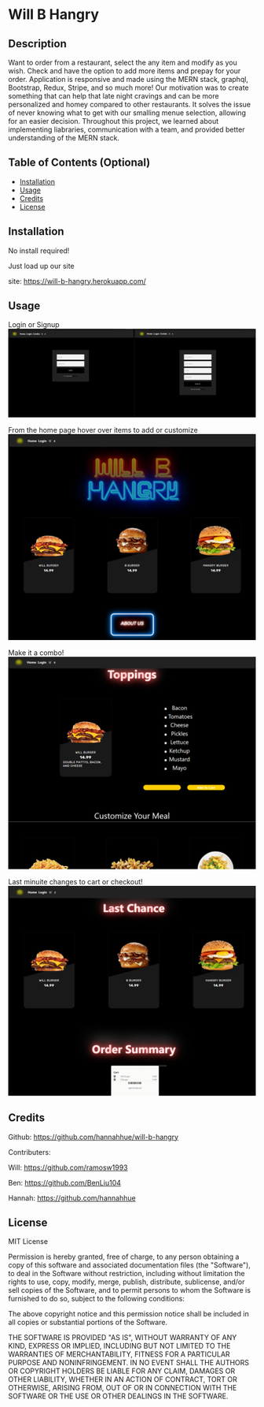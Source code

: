 # Will B Hangry

## Description

Want to order from a restaurant, select the any item and modify as you wish. Check and have the option to add more items and prepay for your order. Application is responsive and made using the MERN stack, graphql, Bootstrap, Redux, Stripe, and so much more! Our motivation was to create something that can help that late night cravings and can be more personalized and homey compared to other restaurants. It solves the issue of never knowing what to get with our smalling menue selection, allowing for an easier decision. Throughout this project, we learned about implementing liabraries, communication with a team, and provided better understanding of the MERN stack.

## Table of Contents (Optional)

- [Installation](#installation)
- [Usage](#usage)
- [Credits](#credits)
- [License](#license)

## Installation

No install required!

Just load up our site

site: https://will-b-hangry.herokuapp.com/

## Usage

Login or Signup
![alt text](client/src/images/log-sign.PNG)

From the home page hover over items to add or customize
![alt text](client/src/images/home-pg.PNG)

Make it a combo!
![alt text](client/src/images/combo-pg.PNG)

Last minuite changes to cart or checkout!
![alt text](client/src/images/cart-pg.PNG)

## Credits

Github: https://github.com/hannahhue/will-b-hangry

Contributers:

Will: https://github.com/ramosw1993

Ben: https://github.com/BenLiu104

Hannah: https://github.com/hannahhue

## License

MIT License

Permission is hereby granted, free of charge, to any person obtaining a copy of this software and associated documentation files (the "Software"), to deal in the Software without restriction, including without limitation the rights to use, copy, modify, merge, publish, distribute, sublicense, and/or sell copies of the Software, and to permit persons to whom the Software is furnished to do so, subject to the following conditions:

The above copyright notice and this permission notice shall be included in all copies or substantial portions of the Software.

THE SOFTWARE IS PROVIDED "AS IS", WITHOUT WARRANTY OF ANY KIND, EXPRESS OR IMPLIED, INCLUDING BUT NOT LIMITED TO THE WARRANTIES OF MERCHANTABILITY, FITNESS FOR A PARTICULAR PURPOSE AND NONINFRINGEMENT. IN NO EVENT SHALL THE AUTHORS OR COPYRIGHT HOLDERS BE LIABLE FOR ANY CLAIM, DAMAGES OR OTHER LIABILITY, WHETHER IN AN ACTION OF CONTRACT, TORT OR OTHERWISE, ARISING FROM, OUT OF OR IN CONNECTION WITH THE SOFTWARE OR THE USE OR OTHER DEALINGS IN THE SOFTWARE.
